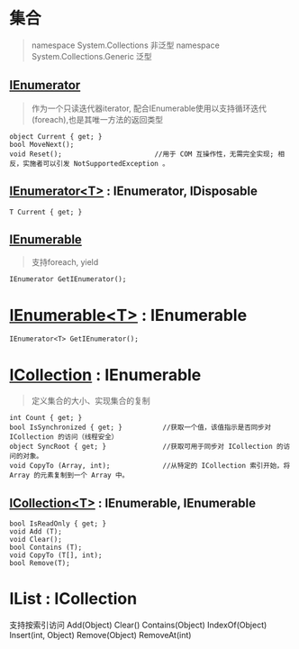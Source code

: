 # 集合
> namespace System.Collections          非泛型
> namespace System.Collections.Generic  泛型
## [IEnumerator](https://docs.microsoft.com/zh-cn/dotnet/api/system.collections.ienumerator?view=net-5.0)
> 作为一个只读迭代器iterator, 配合IEnumerable使用以支持循环迭代(foreach),也是其唯一方法的返回类型
```CSharp
object Current { get; }
bool MoveNext();
void Reset();                       //用于 COM 互操作性，无需完全实现; 相反，实施者可以引发 NotSupportedException 。
```
## [IEnumerator\<T>](https://docs.microsoft.com/zh-cn/dotnet/api/system.collections.generic.ienumerator-1?view=net-5.0) :  IEnumerator, IDisposable
```CSharp
T Current { get; }
```
## [IEnumerable](https://docs.microsoft.com/zh-cn/dotnet/api/system.collections.ienumerable?view=net-5.0)
> 支持foreach, yield
```CSharp
IEnumerator GetIEnumerator();
```
# [IEnumerable\<T>](https://docs.microsoft.com/zh-cn/dotnet/api/system.collections.generic.ienumerable-1?view=net-5.0) : IEnumerable
```CSharp
IEnumerator<T> GetIEnumerator();
```
# [ICollection](https://docs.microsoft.com/zh-cn/dotnet/api/system.collections.icollection?view=net-5.0) : IEnumerable
> 定义集合的大小、实现集合的复制
```CSharp
int Count { get; }
bool IsSynchronized { get; }          //获取一个值，该值指示是否同步对 ICollection 的访问（线程安全）
object SyncRoot { get; }              //获取可用于同步对 ICollection 的访问的对象。
void CopyTo (Array, int);             //从特定的 ICollection 索引开始，将 Array 的元素复制到一个 Array 中。
```
## [ICollection\<T>](https://docs.microsoft.com/zh-cn/dotnet/api/system.collections.generic.icollection-1?view=net-5.0) : IEnumerable<T>, IEnumerable
```CSharp
bool IsReadOnly { get; }
void Add (T);
void Clear();
bool Contains (T);
void CopyTo (T[], int);
bool Remove(T);
```
# IList : ICollection
支持按索引访问
Add(Object)
Clear()
Contains(Object)
IndexOf(Object)
Insert(int, Object)
Remove(Object)
RemoveAt(int)
